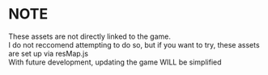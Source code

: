 # NOTE
These assets are not directly linked to the game. <br>
I do not reccomend attempting to do so, but if you want to try, these assets are set up via resMap.js <br>
With future development, updating the game WILL be simplified
